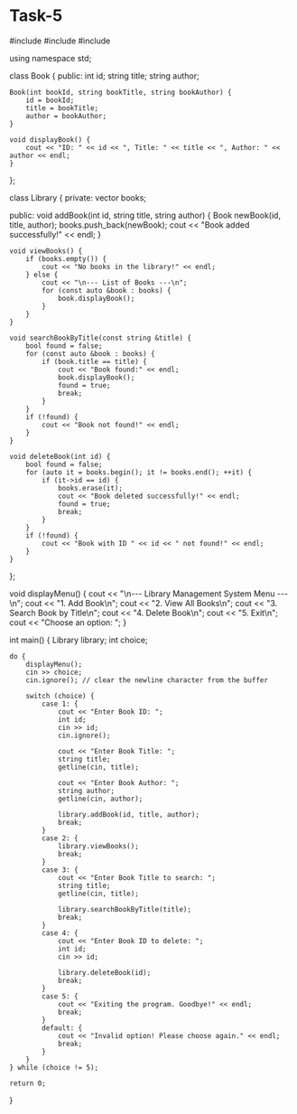 # Task-5 
#include <iostream>
#include <vector>
#include <string>

using namespace std;

class Book {
public:
    int id;
    string title;
    string author;

    Book(int bookId, string bookTitle, string bookAuthor) {
        id = bookId;
        title = bookTitle;
        author = bookAuthor;
    }

    void displayBook() {
        cout << "ID: " << id << ", Title: " << title << ", Author: " << author << endl;
    }
};

class Library {
private:
    vector<Book> books;

public:
    void addBook(int id, string title, string author) {
        Book newBook(id, title, author);
        books.push_back(newBook);
        cout << "Book added successfully!" << endl;
    }

    void viewBooks() {
        if (books.empty()) {
            cout << "No books in the library!" << endl;
        } else {
            cout << "\n--- List of Books ---\n";
            for (const auto &book : books) {
                book.displayBook();
            }
        }
    }

    void searchBookByTitle(const string &title) {
        bool found = false;
        for (const auto &book : books) {
            if (book.title == title) {
                cout << "Book found:" << endl;
                book.displayBook();
                found = true;
                break;
            }
        }
        if (!found) {
            cout << "Book not found!" << endl;
        }
    }

    void deleteBook(int id) {
        bool found = false;
        for (auto it = books.begin(); it != books.end(); ++it) {
            if (it->id == id) {
                books.erase(it);
                cout << "Book deleted successfully!" << endl;
                found = true;
                break;
            }
        }
        if (!found) {
            cout << "Book with ID " << id << " not found!" << endl;
        }
    }
};

void displayMenu() {
    cout << "\n--- Library Management System Menu ---\n";
    cout << "1. Add Book\n";
    cout << "2. View All Books\n";
    cout << "3. Search Book by Title\n";
    cout << "4. Delete Book\n";
    cout << "5. Exit\n";
    cout << "Choose an option: ";
}

int main() {
    Library library;
    int choice;

    do {
        displayMenu();
        cin >> choice;
        cin.ignore(); // clear the newline character from the buffer

        switch (choice) {
            case 1: {
                cout << "Enter Book ID: ";
                int id;
                cin >> id;
                cin.ignore();

                cout << "Enter Book Title: ";
                string title;
                getline(cin, title);

                cout << "Enter Book Author: ";
                string author;
                getline(cin, author);

                library.addBook(id, title, author);
                break;
            }
            case 2: {
                library.viewBooks();
                break;
            }
            case 3: {
                cout << "Enter Book Title to search: ";
                string title;
                getline(cin, title);

                library.searchBookByTitle(title);
                break;
            }
            case 4: {
                cout << "Enter Book ID to delete: ";
                int id;
                cin >> id;

                library.deleteBook(id);
                break;
            }
            case 5: {
                cout << "Exiting the program. Goodbye!" << endl;
                break;
            }
            default: {
                cout << "Invalid option! Please choose again." << endl;
                break;
            }
        }
    } while (choice != 5);

    return 0;
}
